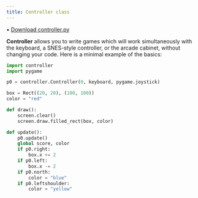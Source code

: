 ```yaml
---
title: Controller class
---
```


• [Download controller.py](controller.py)

**Controller** allows you to write games which will work simultaneously with the keyboard, a SNES-style controller, or the arcade cabinet, without changing your code. Here is a minimal example of the basics:

```python {linenos=table,hl_lines=[1-2,4,14]}
import controller
import pygame

p0 = controller.Controller(0, keyboard, pygame.joystick)

box = Rect((20, 20), (100, 100))
color = "red"

def draw():
    screen.clear()
    screen.draw.filled_rect(box, color)

def update():
    p0.update()
    global score, color
    if p0.right:
        box.x += 2
    if p0.left:
        box.x -= 2
    if p0.north:
        color = "blue"
    if p0.leftshoulder:
        color = "yellow"
```
